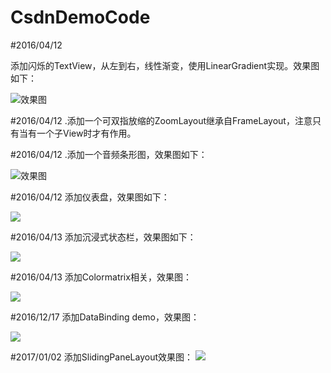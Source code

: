 # CsdnDemoCode



#2016/04/12

添加闪烁的TextView，从左到右，线性渐变，使用LinearGradient实现。效果图如下：





![效果图](https://github.com/tuozhaobing/CsdnDemoCode/blob/master/FlashTextView.gif) 


#2016/04/12
.添加一个可双指放缩的ZoomLayout继承自FrameLayout，注意只有当有一个子View时才有作用。


#2016/04/12
.添加一个音频条形图，效果图如下：







![效果图](https://github.com/tuozhaobing/CsdnDemoCode/blob/master/MusicRectDemo.gif) 


#2016/04/12
添加仪表盘，效果图如下：




![](https://github.com/tuozhaobing/CsdnDemoCode/blob/master/2016-04-12%2021:58:07%E5%B1%8F%E5%B9%95%E6%88%AA%E5%9B%BE.png)


#2016/04/13
添加沉浸式状态栏，效果图如下：

![](https://github.com/tuozhaobing/CsdnDemoCode/blob/master/12.PNG)


#2016/04/13
添加Colormatrix相关，效果图：


![](https://github.com/tuozhaobing/CsdnDemoCode/blob/master/1.PNG)

#2016/12/17
添加DataBinding demo，效果图：

![](https://github.com/tuozhaobing/CsdnDemoCode/blob/master/9.png)


#2017/01/02
添加SlidingPaneLayout效果图：
![](https://github.com/tuozhaobing/CsdnDemoCode/blob/master/slidingpane.gif)





